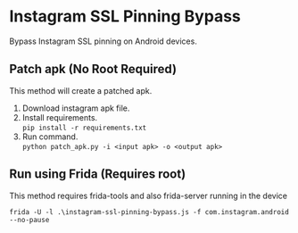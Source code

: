 # Instagram SSL Pinning Bypass

Bypass Instagram SSL pinning on Android devices.

## Patch apk (No Root Required)

This method will create a patched apk.

1. Download instagram apk file.
2. Install requirements.  
  `pip install -r requirements.txt`
3. Run command.   
`python patch_apk.py -i <input apk> -o <output apk>`

## Run using Frida (Requires root)

This method requires frida-tools and also frida-server running in the device
```
frida -U -l .\instagram-ssl-pinning-bypass.js -f com.instagram.android --no-pause
```







